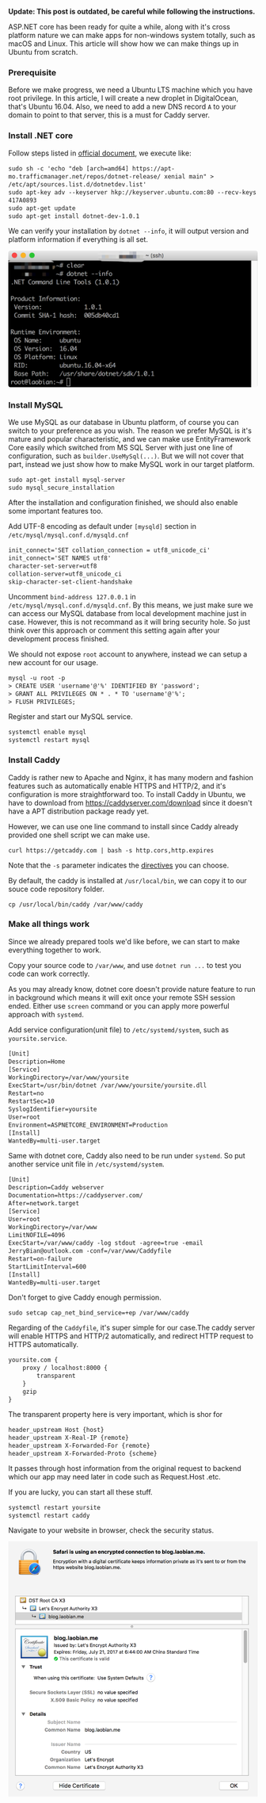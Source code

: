 **Update: This post is outdated, be careful while following the instructions.** 

ASP.NET core has been ready for quite a while, along with it's cross platform nature we can make apps for non-windows system totally, such as macOS and Linux. This article will show how we can make things up in Ubuntu from scratch.

### Prerequisite

Before we make progress, we need a Ubuntu LTS machine which you have root privilege. In this article, I will create a new droplet in DigitalOcean, that's Ubuntu 16.04. Also, we need to add a new DNS record `A` to your domain to point to that server, this is a must for Caddy server.

### Install .NET core

Follow steps listed in [official document](https://www.microsoft.com/net/core#linuxubuntu), we execute like:

```shell
sudo sh -c 'echo "deb [arch=amd64] https://apt-mo.trafficmanager.net/repos/dotnet-release/ xenial main" > /etc/apt/sources.list.d/dotnetdev.list'
sudo apt-key adv --keyserver hkp://keyserver.ubuntu.com:80 --recv-keys 417A0893
sudo apt-get update
sudo apt-get install dotnet-dev-1.0.1
```

We can verify your installation by `dotnet --info`, it will output version and platform information if everything is all set.

![](../file/2017/04/verify-dotnet-core.png)

### Install MySQL

We use MySQL as our database in Ubuntu platform, of course you can switch to your preference as you wish. The reason we prefer MySQL is it's mature and popular characteristic, and we can make use EntityFramework Core easily which switched from MS SQL Server with just one line of configuration, such as `builder.UseMySql(...)`. But we will not cover that part, instead we just show how to make MySQL work in our target platform.

```shell
sudo apt-get install mysql-server
sudo mysql_secure_installation
```

After the installation and configuration finished, we should also enable some important features too.

Add UTF-8 encoding as default under `[mysqld]` section in `/etc/mysql/mysql.conf.d/mysqld.cnf`

```
init_connect='SET collation_connection = utf8_unicode_ci'
init_connect='SET NAMES utf8'
character-set-server=utf8
collation-server=utf8_unicode_ci
skip-character-set-client-handshake
```

Uncomment `bind-address 127.0.0.1` in `/etc/mysql/mysql.conf.d/mysqld.cnf`. By this means, we just make sure we can access our MySQL database from local development machine just in case. However, this is not recommand as it will bring security hole. So just think over this approach or comment this setting again after your development process finished.

We should not expose `root` account to anywhere, instead we can setup a new account for our usage.

```shell
mysql -u root -p
> CREATE USER 'username'@'%' IDENTIFIED BY 'password';
> GRANT ALL PRIVILEGES ON * . * TO 'username'@'%';
> FLUSH PRIVILEGES;
```

Register and start our MySQL service.

```shell
systemctl enable mysql
systemctl restart mysql
```

### Install Caddy

Caddy is rather new to Apache and Nginx, it has many modern and fashion features such as automatically enable HTTPS and HTTP/2, and it's configuration is more straightforward too. To install Caddy in Ubuntu, we have to download from https://caddyserver.com/download since it doesn't have a APT distribution package ready yet.

However, we can use one line command to install since Caddy already provided one shell script we can make use.

```shell
curl https://getcaddy.com | bash -s http.cors,http.expires
```

Note that the `-s` parameter indicates the [directives](https://caddyserver.com/docs) you can choose.

By default, the caddy is installed at `/usr/local/bin`, we can copy it to our souce code repository folder.

```shell
cp /usr/local/bin/caddy /var/www/caddy
```

### Make all things work

Since we already prepared tools we'd like before, we can start to make everything together to work.

Copy your source code to `/var/www`, and use `dotnet run ...` to test you code can work correctly.

As you may already know, dotnet core doesn't provide nature feature to run in background which means it will exit once your remote SSH session ended. Either use `screen` command or you can apply more powerful approach with `systemd`.

Add service configuration(unit file) to `/etc/systemd/system`, such as `yoursite.service`.

```
[Unit]
Description=Home
[Service]
WorkingDirectory=/var/www/yoursite
ExecStart=/usr/bin/dotnet /var/www/yoursite/yoursite.dll
Restart=no
RestartSec=10
SyslogIdentifier=yoursite
User=root
Environment=ASPNETCORE_ENVIRONMENT=Production
[Install]
WantedBy=multi-user.target
```

Same with dotnet core, Caddy also need to be run under `systemd`. So put another service unit file in `/etc/systemd/system`.

```
[Unit]
Description=Caddy webserver
Documentation=https://caddyserver.com/
After=network.target
[Service]
User=root
WorkingDirectory=/var/www
LimitNOFILE=4096
ExecStart=/var/www/caddy -log stdout -agree=true -email JerryBian@outlook.com -conf=/var/www/Caddyfile
Restart=on-failure
StartLimitInterval=600
[Install]
WantedBy=multi-user.target
```

Don't forget to give Caddy enough permission.

```shell
sudo setcap cap_net_bind_service=+ep /var/www/caddy
```

Regarding of the `Caddyfile`, it's super simple for our case.The caddy server will enable HTTPS and HTTP/2 automatically, and redirect HTTP request to HTTPS automatically.

```nginx
yoursite.com {
	proxy / localhost:8000 {
		transparent
	}
	gzip
}
```

The transparent property here is very important, which is shor for

```nginx
header_upstream Host {host}
header_upstream X-Real-IP {remote}
header_upstream X-Forwarded-For {remote}
header_upstream X-Forwarded-Proto {scheme}
```

It passes through host information from the original request to backend which our app may need later in code such as Request.Host .etc.

If you are lucky, you can start all these stuff.

```shell
systemctl restart yoursite
systemctl restart caddy
```

Navigate to your website in browser, check the security status.

![](../file/2017/04/verify-https-safari.png)